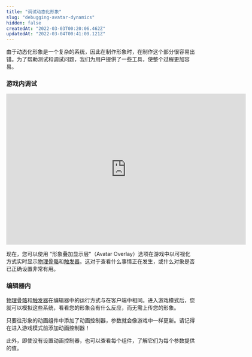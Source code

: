 ```yaml
---
title: "调试动态化形象"
slug: "debugging-avatar-dynamics"
hidden: false
createdAt: "2022-03-03T00:20:06.462Z"
updatedAt: "2022-03-04T00:41:09.121Z"
---
```


由于动态化形象是一个复杂的系统，因此在制作形象时，在制作这个部分很容易出错。为了帮助测试和调试问题，我们为用户提供了一些工具，使整个过程更加容易。

### 游戏内调试

<iframe src='https://gfycat.com/ifr/LiveWhimsicalGuineafowl' frameborder='0' scrolling='no' allowfullscreen width='640' height='404'></iframe>

现在，您可以使用 "形象叠加显示层"（Avatar Overlay）选项在游戏中以可视化方式实时显示[物理骨骼](/creators.vrchat.com/avatars/avatar-dynamics/physbone)和[触发器](/creators.vrchat.com/avatars/avatar-dynamics/contacts)。这对于查看什么事情正在发生，或什么对象是否已正确设置非常有用。

### 编辑器内
[物理骨骼](/creators.vrchat.com/avatars/avatar-dynamics/physbone)和[触发器](/creators.vrchat.com/avatars/avatar-dynamics/contacts)在编辑器中的运行方式与在客户端中相同。进入游戏模式后，您就可以模拟这些系统，看看您的形象会有什么反应，而无需上传您的形象。

只要往形象的动画组件中添加了动画控制器，参数就会像游戏中一样更新。请记得在进入游戏模式前添加动画控制器！

此外，即使没有设置动画控制器，也可以查看每个组件，了解它们为每个参数提供的值。

